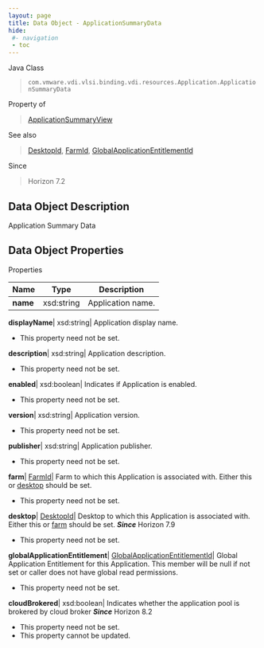 ```yaml
---
layout: page
title: Data Object - ApplicationSummaryData
hide:
 #- navigation
 - toc
---
```






Java Class  
> `com.vmware.vdi.vlsi.binding.vdi.resources.Application.ApplicationSummaryData`

Property of  
> [ApplicationSummaryView](vdi.resources.Application.ApplicationSummaryView.md#field_detail)

See also  
> [DesktopId](vdi.entity.DesktopId.md), [FarmId](vdi.entity.FarmId.md), [GlobalApplicationEntitlementId](vdi.entity.GlobalApplicationEntitlementId.md)

Since  
> Horizon 7.2


## Data Object Description 

Application Summary Data 

## Data Object Properties

Properties

Name |  Type |  Description   
---|---|---  
**name**|  xsd:string|  Application name.   
  
**displayName**|  xsd:string|  Application display name.   


* This property need not be set.

  
**description**|  xsd:string|  Application description.   


* This property need not be set.

  
**enabled**|  xsd:boolean|  Indicates if Application is enabled.   


* This property need not be set.

  
**version**|  xsd:string|  Application version.   


* This property need not be set.

  
**publisher**|  xsd:string|  Application publisher.   


* This property need not be set.

  
**farm**| [FarmId](vdi.entity.FarmId.md)|  Farm to which this Application is associated with. Either this or [desktop](vdi.resources.Application.ApplicationSummaryData.md#desktop) should be set.   


* This property need not be set.

  
**desktop**| [DesktopId](vdi.entity.DesktopId.md)|  Desktop to which this Application is associated with. Either this or [farm](vdi.resources.Application.ApplicationSummaryData.md#farm) should be set.  **_Since_** Horizon 7.9  


* This property need not be set.

  
**globalApplicationEntitlement**| [GlobalApplicationEntitlementId](vdi.entity.GlobalApplicationEntitlementId.md)|  Global Application Entitlement for this Application. This member will be null if not set or caller does not have global read permissions.   


* This property need not be set.

  
**cloudBrokered**|  xsd:boolean|  Indicates whether the application pool is brokered by cloud broker  **_Since_** Horizon 8.2  


* This property need not be set.
* This property cannot be updated.

  
  
  
 
  
  
